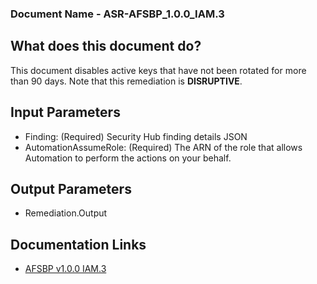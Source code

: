 ### Document Name - ASR-AFSBP_1.0.0_IAM.3

## What does this document do?
This document disables active keys that have not been rotated for more than 90 days. Note that this remediation is **DISRUPTIVE**.

## Input Parameters
* Finding: (Required) Security Hub finding details JSON
* AutomationAssumeRole: (Required) The ARN of the role that allows Automation to perform the actions on your behalf.

## Output Parameters
* Remediation.Output

## Documentation Links
* [AFSBP v1.0.0 IAM.3](https://docs.aws.amazon.com/securityhub/latest/userguide/securityhub-standards-fsbp-controls.html#fsbp-iam-3)
